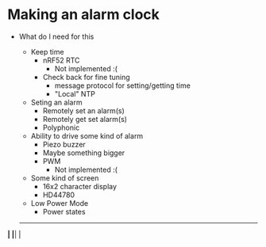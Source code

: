 # Making an alarm clock

* What do I need for this
    * Keep time
        * nRF52 RTC
            * Not implemented :(
        * Check back for fine tuning
            * message protocol for setting/getting time
            * "Local" NTP
    * Seting an alarm
        * Remotely set an alarm(s)
        * Remotely get set alarm(s)
        * Polyphonic
    * Ability to drive some kind of alarm
        * Piezo buzzer
        * Maybe something bigger
        * PWM
            * Not implemented :(
    * Some kind of screen
        * 16x2 character display
        * HD44780
    * Low Power Mode
        * Power states

   __    __
__|  |__|  |
